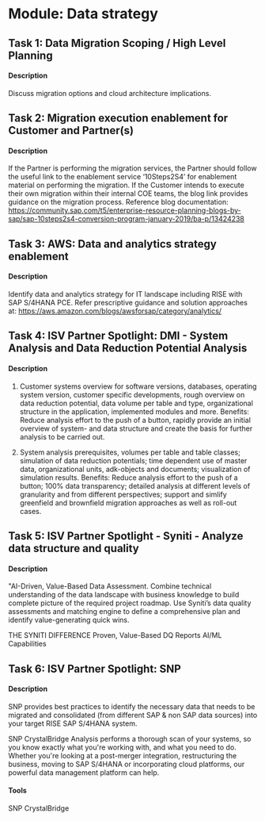 
# Module: Data strategy
## Task 1: Data Migration Scoping / High Level Planning
#### Description
Discuss migration options and cloud architecture implications.

## Task 2: Migration execution enablement for Customer and Partner(s)
#### Description
 If the Partner is performing the migration services, the Partner should follow the useful link to the enablement service ‘10Steps2S4’ for enablement material on performing the migration. If the Customer intends to execute their own migration within their internal COE teams, the blog link provides guidance on the migration process.
 Reference blog documentation: https://community.sap.com/t5/enterprise-resource-planning-blogs-by-sap/sap-10steps2s4-conversion-program-january-2019/ba-p/13424238

## Task 3: AWS: Data and analytics strategy enablement
#### Description
Identify data and analytics strategy for IT landscape including RISE with SAP S/4HANA PCE. 
Refer prescriptive guidance and solution approaches at: 
https://aws.amazon.com/blogs/awsforsap/category/analytics/

## Task 4: ISV Partner Spotlight: DMI - System Analysis and Data Reduction Potential Analysis
#### Description
1. Customer systems overview for software versions, databases, operating system version, customer specific developments, rough overview on data reduction potential, data volume per table and type, organizational structure in the application, implemented modules and more. 
Benefits: Reduce analysis effort to the push of a button, rapidly provide an initial overview of system- and data structure and create the basis for further analysis to be carried out.

2. System analysis prerequisites, volumes per table and table classes; simulation of data reduction potentials; time dependent use of master data, organizational units, adk-objects and documents; visualization of simulation results. 
Benefits: Reduce analysis effort to the push of a button; 100% data transparency; detailed analysis at different levels of granularity and from different perspectives; support and simlify greenfield and brownfield migration approaches as well as roll-out cases.

## Task 5: ISV Partner Spotlight - Syniti - Analyze data structure and quality
#### Description
"AI-Driven, Value-Based Data Assessment. Combine technical understanding of the data landscape with business knowledge to build complete picture of the required project roadmap. Use Syniti’s data quality
assessments and matching engine to define a comprehensive plan and identify value-generating quick wins. 

THE SYNITI DIFFERENCE
Proven, Value-Based DQ Reports
AI/ML Capabilities


## Task 6: ISV Partner Spotlight: SNP
#### Description
SNP provides best practices to identify the necessary data that needs to be migrated and consolidated (from different SAP & non SAP data sources) into your target RISE SAP S/4HANA system.

SNP CrystalBridge Analysis performs a thorough scan of your systems, so you know exactly what you're working with, and what you need to do. Whether you're looking at a post-merger integration, restructuring the business, moving to SAP S/4HANA or incorporating cloud platforms, our powerful data management platform can help.
#### Tools
SNP CrystalBridge